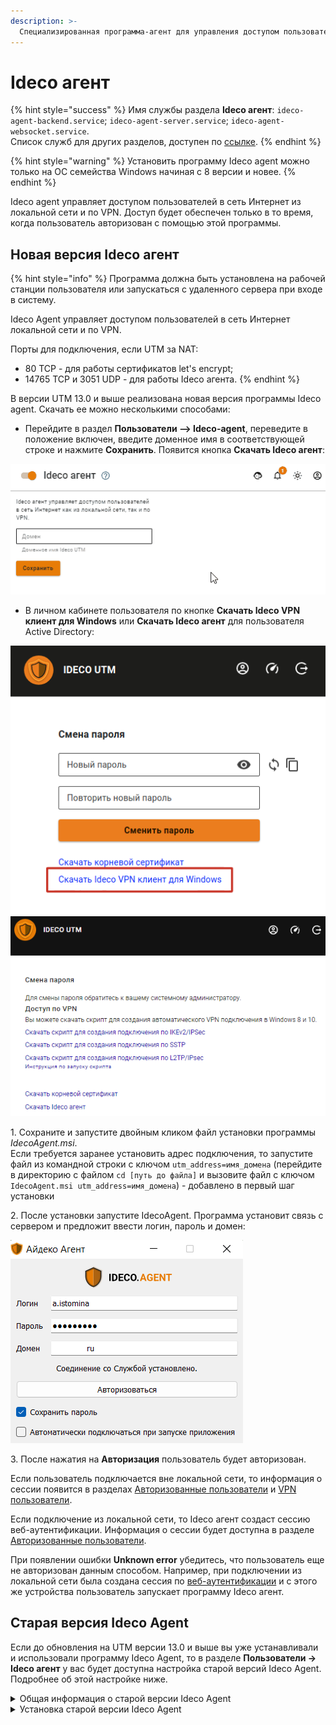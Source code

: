 ```yaml
---
description: >-
  Специализированная программа-агент для управления доступом пользователей в сеть Интернет.  
---
```


# Ideco агент

{% hint style="success" %}
Имя службы раздела **Ideco агент**: `ideco-agent-backend.service`; `ideco-agent-server.service`; `ideco-agent-websocket.service`. \
Список служб для других разделов, доступен по [ссылке](../server-management/terminal.md).
{% endhint %}

{% hint style="warning" %}
Установить программу Ideco agent можно только на ОС семейства Windows начиная с 8 версии и новее.
{% endhint %}

Ideco agent управляет доступом пользователей в сеть Интернет из локальной сети и по VPN. Доступ будет обеспечен только в то время, когда пользователь авторизован с помощью этой программы.

## Новая версия Ideco агент

{% hint style="info" %}
Программа должна быть установлена на рабочей станции пользователя или запускаться с удаленного сервера при входе в систему.

Ideco Agent управляет доступом пользователей в сеть Интернет локальной сети и по VPN.

Порты для подключения, если UTM за NAT:
* 80 TCP - для работы сертификатов let's encrypt;
* 14765 TCP и 3051 UDP  - для работы Ideco агента.
{% endhint %}

В версии UTM 13.0 и выше реализована новая версия программы Ideco agent. Скачать ее можно несколькими способами:

* Перейдите в раздел **Пользователи –> Ideco-agent**, переведите в положение включен, введите доменное имя в соответствующей строке и нажмите **Сохранить**. Появится кнопка **Скачать Ideco агент**:

![](../../.gitbook/assets/agent.gif)

* В личном кабинете пользователя по кнопке **Скачать Ideco VPN клиент для Windows** или **Скачать Ideco агент** для пользователя Active Directory:

![](../../.gitbook/assets/agent12.png) ![](../../.gitbook/assets/agent13.png)

1\. Сохраните и запустите двойным кликом файл установки программы *IdecoAgent.msi*. \
Если требуется заранее установить адрес подключения, то запустите файл из командной строки с ключом `utm_address=имя_домена` (перейдите в директорию с файлом `cd [путь до файла]` и вызовите файл с ключом `IdecoAgent.msi utm_address=имя_домена`) - добавлено в первый шаг установки

2\. После установки запустите IdecoAgent. Программа установит связь с сервером и предложит ввести логин, пароль и домен:

![](../../.gitbook/assets/agent14.png)

3\. После нажатия на **Авторизация** пользователь будет авторизован.

Если пользователь подключается вне локальной сети, то информация о сессии появится в разделах [Авторизованные пользователи](../monitor/authorized-users.md) и [VPN пользователи](../monitor/authorized-users.md).

Если подключение из локальной сети, то Ideco агент создаст сессию веб-аутентификации. Информация о сессии будет доступна в разделе [Авторизованные пользователи](../monitor/authorized-users.md).

При появлении ошибки **Unknown error** убедитесь, что пользователь еще не авторизован данным способом. Например, при подключении из локальной сети была создана сессия по [веб-аутентификации](authorization/web-authorization.md) и с этого же устройства пользователь запускает программу Ideco агент.

## Старая версия Ideco Agent

Если до обновления на UTM версии 13.0 и выше вы уже устанавливали и использовали программу Ideco Agent, то в разделе **Пользователи -> Ideco агент**  у вас будет доступна настройка старой версий Ideco Agent. Подробнее об этой настройке ниже.

<details>

<summary>Общая информация о старой версии Ideco Agent</summary>

Для авторизации с помощью программы-агента переведите тогл в положение включен  в разделе **Пользователи -> Ideco агент** и заполнить поле **Имя домена**.  После сохранения настройки, программу Ideco Agent можно скачать по кнопке **Скачать Ideco агент**:

![](../../.gitbook/assets/agent15.png)

Для успешной авторизации необходимо у пользователя указать в настройках сетевой карты в качестве шлюза и в качестве сервера DNS IP-адрес интернет-шлюза Ideco UTM.

{% hint style="info" %}
При необходимости стоит разрешить в межсетевом экране подключение на сетевой порт 800/TCP из внутренней сети.
{% endhint %}

После запуска программы необходимо ввести логин и пароль пользователя. Состояние авторизации отображается иконкой в системном лотке. Возможные состояния представлены в следующей таблице.

|               Индикатор состояния агента               | Описание                           |
| :----------------------------------------------------: | ---------------------------------- |
| ![](../../.gitbook/assets/agent1.png) | Программа не активна               |
| ![](../../.gitbook/assets/agent2.png) | Идет подключение к серверу         |
| ![](../../.gitbook/assets/agent3.png) | Доступ в интернет разрешен         |
| ![](../../.gitbook/assets/agent4.png) | Сработал лимит предупреждения      |
| ![](../../.gitbook/assets/agent5.png) | Сработал лимит отключения          |
| ![](../../.gitbook/assets/agent6.png) | Ошибка. Доступ в интернет запрещен |

В контекстном меню иконки доступны пункты, описанные в таблице ниже:

| Пункт меню                      | Значение                       |
| ------------------------------- | ------------------------------ |
| Подключить                      | Отобразить информацию о подключении к сети Интернет ![](../../.gitbook/assets/agent7.png)            |
| Отключить                       | Отключиться от сервера        |
| Информация                      | Отобразить информацию о подключении к сети Интернет ![](../../.gitbook/assets/agent8.png)    |
| Запускаться при входе в систему | Установить автоматический запуск программы при входе в Windows     |
| О программе                     | Вывод информации о программе авторизации ![](../../.gitbook/assets/agent9.png) |

{% hint style="info" %}
При использовании Ideco Agent в домене Active Directory рекомендуется расположить IdecoAgent.exe на общем сетевом ресурсе и установить в политике входа в домен запуск приложения IdecoAgent.exe с ключом domain. Таким образом, запуск агента будет централизован, и не потребуется его установка на каждый компьютер.
{% endhint %}

{% hint style="info" %}
При смене IP-адреса или доменного имени Ideco UTM, которые вы заполняли при настройке авторизации с помощью Ideco Agent обязательно нужно повторно скачать Ideco Agent, поскольку адрес встраивается в приложение при скачивании.
{% endhint %}

</details>

<details>

<summary>Установка старой версии Ideco Agent</summary>

Настройка VPN-подключения к Ideco UTM включает в себя следующие действия:

1\. Убедитесь, что на ОС Windows установлена версия .NET Framework версии 4.8. В ином случае программа Ideco VPN может запросить установить более новую версию .NET. Для этого перейдите в **Панель управления -> Установка и удаление программ -> Включение и отключение компонентов Windows**.

![](../../.gitbook/assets/agent10.png)

2\. Настройте правило [обратного прокси](../services/reverse-proxy.md) в веб-интерфейсе Ideco UTM.

3\. В поле **Запрашиваемый адрес в Интернете** введите домен сервера Ideco UTM в формате: `домен/wireguard`.

4\. В поле **Адрес в локальной сети** укажите URL `https://127.0.0.1:8443/wireguard`.

Пример правила представлен на скриншоте ниже:

![](../../.gitbook/assets/agent11.png)

5\. Скачать и установить программу Ideco VPN.

Скачать Ideco VPN агент можно только в веб-интерфейсе Ideco UTM. Перейдите в раздел **Пользователи -> Ideco агент** и перейдите по ссылке **Скачать Ideco агент**.

![](../../.gitbook/assets/agent15.png)


После скачивания установите и запустите программу двойным нажатием левой кнопкой мыши на иконку программы.

![](../../.gitbook/assets/agent16.png)

Откроется окно, в котором вам необходимо заполнить поля **Сервер** (доменное или IP-адрес вашего сервера), **Логин** и **Пароль**.

![](../../.gitbook/assets/agent17.png)

Если вы хотите подключиться к серверу по IP-адресу, а не по доменному имени сервера, сначала установите корневой сертификат в хранилище сертификатов локального компьютера, иначе при попытке соединения появится ошибка **"Не удалось получить последнюю версию"**.\
Добавление сертификата в хранилище сертификатов локального компьютера представлено ниже:

![](../../.gitbook/assets/agent18.gif)

При успешном подключении появится окно с информацией о соединении (название сервера и время сессии).

## Возможные ошибки при подключении

Если при подключении с ОС Windows 10 к VPN серверу Ideco возникает ошибка (например, сервер не отвечает). А попытки подключения по протоколам PPTP, L2TP, IKEv2 не помогают решить проблему, то, возможно, возникла ошибка службы RASMAN (Remote Access Connections Manager) для Always on VPN.\
Эта проблема признана Microsoft и по последним данным исправлена в обновлении для Windows 10 1903 — KB4522355 ([https://support.microsoft.com/en-us/help/4522355/windows-10-update-kb4522355](https://support.microsoft.com/en-us/help/4522355/windows-10-update-kb4522355)). Вы можете скачать и установить данное обновление вручную или через Windows Update/WSUS.\
Если обновление не помогло, переустановите виртуальные адаптеры **WAN miniports** в диспетчере устройств. Для этого выполните следующие действия:

1\. Запустите **Диспетчер устройств** (devmgmt.msc).

2\. Разверните секцию **Сетевые адаптеры (Network Adapters).**

3\. Последовательно щелкните правой кнопкой по следующим адаптерам и удалите их (**Uninstall device**): **WAN Miniport (IP)**, **WAN Miniport(IPv6)** и **WAN Miniport (PPTP)**.

![](../../.gitbook/assets/agent19.png)

4\. После удаления выберите в меню **Действие -> Сканировать на предмет изменений оборудования** **(Action -> Scan for Hardware changes)** и дождитесь, пока Windows не обнаружит и не установит драйвера для этих виртуальных устройств.

5\. После этого сбросьте сетевые настройки Windows 10: **Настройки -> Сеть и Интернет -> Сброс сети -> Сбросить сейчас (Settings -> Network & Internet -> Network Reset -> Reset now).**

![](../../.gitbook/assets/agent20.png)

